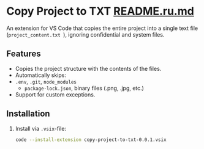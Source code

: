 # Copy Project to TXT [README.ru.md](https://github.com/somenmi/Copy-Project-to-TXT/blob/main/README.ru.md)

An extension for VS Code that copies the entire project into a single text file (`project_content.txt `), ignoring confidential and system files.

## Features
- Copies the project structure with the contents of the files.
- Automatically skips:
- `.env`, `.git`, `node_modules`
  - `package-lock.json`, binary files (.png, .jpg, etc.)
- Support for custom exceptions.

## Installation
1. Install via `.vsix`-file:
   ```bash
   code --install-extension copy-project-to-txt-0.0.1.vsix
